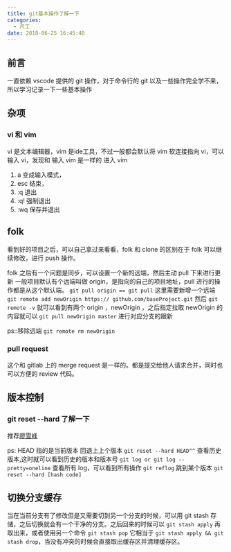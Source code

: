 ```yaml
---
title: git基本操作了解一下
categories:
  - 尺工
date: 2018-06-25 16:45:40
---
```

<p></p>
<!-- more -->

## 前言
一直依赖 vscode 提供的 git 操作，对于命令行的 git 以及一些操作完全学不来，所以学习记录一下一些基本操作

## 杂项
### vi 和 vim
vi 是文本编辑器，vim 是ide工具，不过一般都会默认将 vim 软连接指向 vi，可以输入 vi，发现和 输入 vim 是一样的
进入 vim 

1. a 变成输入模式，
2. esc 结束，
3. :q 退出 
4. :q! 强制退出 
5. :wq 保存并退出

## folk
看到好的项目之后，可以自己拿过来看看，folk 和 clone 的区别在于 folk 可以继续修改，进行 push 操作。

folk 之后有一个问题是同步，可以设置一个新的远端，然后主动 pull 下来进行更新
一般项目默认有个远端叫做 origin，是指向的自己的项目地址，pull 进行的操作都是从这个默认端。
`git pull origin == git pull` 
这里需要新增一个远端 
`git remote add newOrigin https:// github.com/baseProject.git` 
然后 
`git remote -v`
 就可以看到有两个 origin ，newOrigin ，之后指定拉取 newOrigin 的内容就可以 
 `git pull newOrigin master` 
 进行对应分支的跟新

ps::移除远端
`git remote rm newOrigin`

### pull request 
这个和 gitlab 上的 merge request 是一样的。都是提交给他人请求合并，同时也可以方便的 review 代码。

## 版本控制
### git reset --hard 了解一下 
推荐[廖雪峰](https://www.liaoxuefeng.com/wiki/0013739516305929606dd18361248578c67b8067c8c017b000/0013744142037508cf42e51debf49668810645e02887691000) 

ps: HEAD 指的是当前版本
回退上上个版本
`git reset --hard HEAD^^` 
查看历史版本,这时就可以看到历史的版本和版本号
`git log or git log --pretty=oneline`
查看所有 log，可以看到所有操作
`git reflog`
跳到某个版本
`git reset --hard [hash code]` 

## 切换分支缓存
当在当前分支有了修改但是又需要切到另一个分支的时候，可以用 git stash 存储，之后切换就会有一个干净的分支。之后回来的时候可以 `git stash apply` 再取出来，或者使用另一个命令 `git stash pop` 它相当于 `git stash apply && git stash drop`，当没有冲突的时候会直接取出缓存区并清理缓存区。